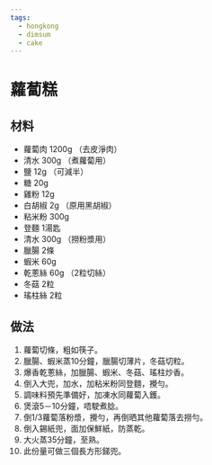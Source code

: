 ```yaml
---
tags:
  - hongkong
  - dimsum
  - cake
---
```


# 蘿蔔糕

## 材料
- 蘿蔔肉 1200g （去皮淨肉）
- 清水 300g （煮蘿蔔用）
- 鹽 12g （可減半）
- 糖 20g
- 雞粉 12g
- 白胡椒 2g （原用黑胡椒）
- 粘米粉 300g
- 登麵 1湯匙
- 清水 300g （撈粉漿用）
- 臘腸 2條
- 蝦米 60g
- 乾蔥絲 60g （2粒切絲）
- 冬菇 2粒
- 瑤柱絲 2粒

## 做法
1. 蘿蔔切條，粗如筷子。
2. 臘腸、蝦米蒸10分鐘，臘腸切薄片，冬菇切粒。
3. 爆香乾蔥絲，加臘腸、蝦米、冬菇、瑤柱炒香。
4. 倒入大兜，加水，加粘米粉同登麵，攪勻。
5. 調味料預先準備好，加凍水同蘿蔔入鑊。
6. 煲滾5－10分鐘，唔駛煮腍。
7. 倒1/3蘿蔔落粉漿，攪勻，再倒晒其他蘿蔔落去撈勻。
8. 倒入錫紙兜，面加保鮮紙，防蒸乾。
9. 大火蒸35分鐘，至熟。
10. 此份量可做三個長方形銻兜。
